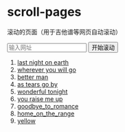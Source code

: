 # scroll-pages
滚动的页面（用于吉他谱等网页自动滚动）

<input type="text" placeholder="输入网址" id="urlInput">
<button onclick="enterScrollPage()">开始滚动</button>
<ol>
  <li>
    <a href="page.html?p=https://tabs.ultimate-guitar.com/tab/green_day/last_night_on_earth_chords_824961">last night on earth</a>
  </li>
  <li>
    <a href="page.html?p=https://tabs.ultimate-guitar.com/tab/the_calling/wherever_you_will_go_chords_37465">wherever you will go</a>
  </li>
  <li>
    <a href="page.html?p=http://m.jitaba.cn/view.php?aid=5978">better man</a>
  </li>
  <li>
    <a href="page.html?p=https://tabs.ultimate-guitar.com/tab/the_rolling_stones/as_tears_go_by_chords_346586">as tears go by</a>
  </li>
  <li>
    <a href="page.html?p=http://www.ccguitar.cn/wy_html/6438.htm">wonderful tonight</a>
  </li>
  <li>
    <a href="page.html?p=https://tabs.ultimate-guitar.com/tab/josh_groban/you_raise_me_up_chords_355090">you raise me up</a>
  </li>

  <li>
    <a href="page.html?p=https://tabs.ultimate-guitar.com/tab/ozzy_osbourne/goodbye_to_romance_chords_1130955">goodbye_to_romance</a>
  </li>
  <li>
    <a href="page.html?p=https://tabs.ultimate-guitar.com/tab/misc_traditional/home_on_the_range_chords_1726287">home_on_the_range</a>
  </li>
  <li>
    <a href="page.html?p=https://tabs.ultimate-guitar.com/tab/coldplay/yellow_chords_540497">yellow</a>
  </li>
</ol>
<script>
  function enterScrollPage() {
    var url = document.querySelector('#urlInput').value;
    location = 'page.html?p=' + url;
  }
</script>

